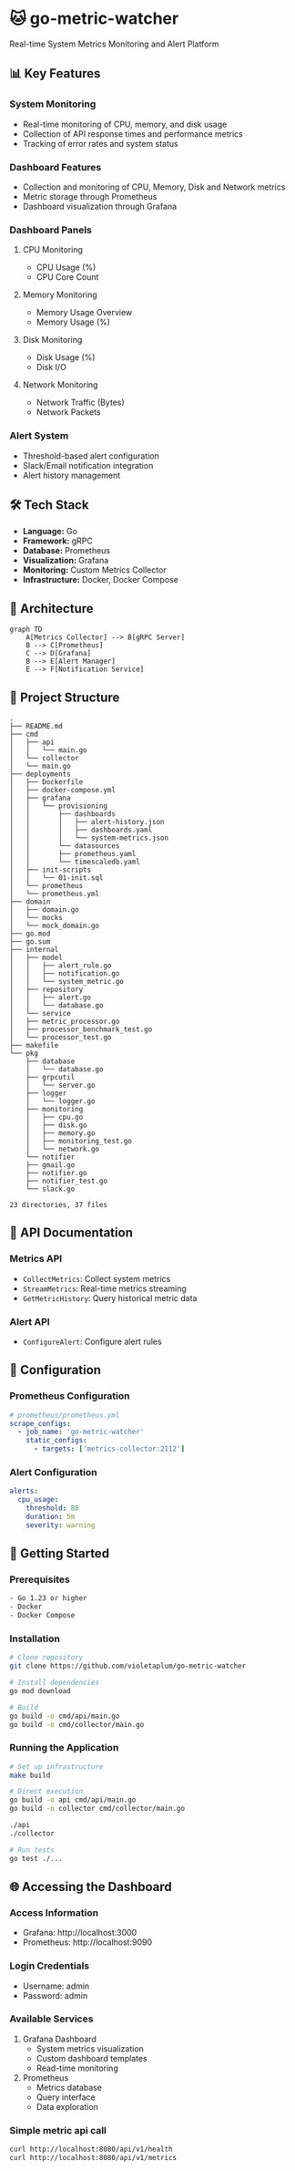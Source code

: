 
# 🐱 go-metric-watcher

Real-time System Metrics Monitoring and Alert Platform

## 📊 Key Features

### System Monitoring
- Real-time monitoring of CPU, memory, and disk usage
- Collection of API response times and performance metrics
- Tracking of error rates and system status

### Dashboard Features
- Collection and monitoring of CPU, Memory, Disk and Network metrics
- Metric storage through Prometheus
- Dashboard visualization through Grafana

### Dashboard Panels

1. CPU Monitoring
   - CPU Usage (%)
   - CPU Core Count

2. Memory Monitoring
   - Memory Usage Overview
   - Memory Usage (%)

3. Disk Monitoring
   - Disk Usage (%)
   - Disk I/O

4. Network Monitoring
   - Network Traffic (Bytes)
   - Network Packets

### Alert System
- Threshold-based alert configuration
- Slack/Email notification integration
- Alert history management

## 🛠 Tech Stack
- **Language:** Go
- **Framework:** gRPC
- **Database:** Prometheus
- **Visualization:** Grafana
- **Monitoring:** Custom Metrics Collector
- **Infrastructure:** Docker, Docker Compose

## 📐 Architecture

```mermaid
graph TD
    A[Metrics Collector] --> B[gRPC Server]
    B --> C[Prometheus]
    C --> D[Grafana]
    B --> E[Alert Manager]
    E --> F[Notification Service]
```

## 📁 Project Structure

```
.
├── README.md
├── cmd
│   ├── api
│   │	└── main.go
│   └── collector
│	└── main.go
├── deployments
│   ├── Dockerfile
│   ├── docker-compose.yml
│   ├── grafana
│   │	└── provisioning
│   │	    ├── dashboards
│   │	    │	├── alert-history.json
│   │	    │	├── dashboards.yaml
│   │	    │	└── system-metrics.json
│   │	    └── datasources
│   │		├── prometheus.yaml
│   │		└── timescaledb.yaml
│   ├── init-scripts
│   │	└── 01-init.sql
│   └── prometheus
│	└── prometheus.yml
├── domain
│   ├── domain.go
│   └── mocks
│	└── mock_domain.go
├── go.mod
├── go.sum
├── internal
│   ├── model
│   │	├── alert_rule.go
│   │	├── notification.go
│   │	└── system_metric.go
│   ├── repository
│   │	├── alert.go
│   │	└── database.go
│   └── service
│	├── metric_processor.go
│	├── processor_benchmark_test.go
│	└── processor_test.go
├── makefile
└── pkg
    ├── database
    │	└── database.go
    ├── grpcutil
    │	└── server.go
    ├── logger
    │	└── logger.go
    ├── monitoring
    │	├── cpu.go
    │	├── disk.go
    │	├── memory.go
    │	├── monitoring_test.go
    │	└── network.go
    └── notifier
	├── gmail.go
	├── notifier.go
	├── notifier_test.go
	└── slack.go

23 directories, 37 files
```

## 📌 API Documentation
### Metrics API
- `CollectMetrics`: Collect system metrics
- `StreamMetrics`: Real-time metrics streaming
- `GetMetricHistory`: Query historical metric data

### Alert API
- `ConfigureAlert`: Configure alert rules

## 🔧 Configuration


### Prometheus Configuration
```yaml
# prometheus/prometheus.yml
scrape_configs:
  - job_name: 'go-metric-watcher'
    static_configs:
      - targets: ['metrics-collector:2112']
```

### Alert Configuration
```yaml
alerts:
  cpu_usage:
    threshold: 80
    duration: 5m
    severity: warning
```

## 🚀 Getting Started

### Prerequisites

```bash
- Go 1.23 or higher
- Docker
- Docker Compose
```

### Installation

```bash
# Clone repository
git clone https://github.com/violetaplum/go-metric-watcher

# Install dependencies
go mod download

# Build
go build -o cmd/api/main.go
go build -o cmd/collector/main.go
```

### Running the Application

```bash
# Set up infrastructure
make build

# Direct execution
go build -o api cmd/api/main.go
go build -o collector cmd/collector/main.go

./api
./collector

# Run tests
go test ./...
```

## 🌐 Accessing the Dashboard

### Access Information
- Grafana: http://localhost:3000
- Prometheus: http://localhost:9090

### Login Credentials
- Username: admin
- Password: admin

### Available Services
1. Grafana Dashboard
    - System metrics visualization
    - Custom dashboard templates
    - Read-time monitoring
2. Prometheus
    - Metrics database
    - Query interface
    - Data exploration

### Simple metric api call
```bash
curl http://localhost:8080/api/v1/health
curl http://localhost:8080/api/v1/metrics
```


